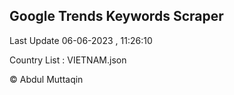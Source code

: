 

## Google Trends Keywords Scraper 
 
Last Update 06-06-2023 , 11:26:10

Country List :
VIETNAM.json



© Abdul Muttaqin 
